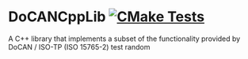 # DoCANCppLib [![CMake Tests](https://github.com/vacmg/DoCANCppLib/actions/workflows/CI.yml/badge.svg)](https://github.com/vacmg/DoCANCppLib/actions/workflows/CI.yml)
 A C++ library that implements a subset of the functionality provided by DoCAN / ISO-TP (ISO 15765-2)
test random
